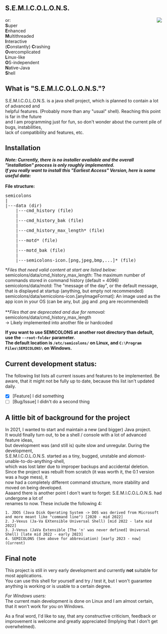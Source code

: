 ## S.E.M.I.C.O.L.O.N.S.
<img align="right" src="https://meinwebserver.non3dd1yd61r0h6y.myfritz.net/for-external-access/semicolons-icon.png">
<!-- This text segment has to be HTML formatted, because it's right next to the image -->
or: <br>
<b>S</b>uper <br>
<b>E</b>nhanced <br>
<b>M</b>ultithreaded <br>
<b>I</b>nteractive <br>
(<b>C</b>onstantly) <b>C</b>rashing <br>
<b>O</b>vercomplicated <br>
<b>L</b>inux-like <br>
<b>O</b>S-independent <br>
<b>N</b>ative-Java <br>
<b>S</b>hell

## What is "S.E.M.I.C.O.L.O.N.S."?
S.E.M.I.C.O.L.O.N.S. is a java shell project, which is planned to contain a lot of advanced and \
helpful features. (Probably more than any "usual" shell). Reaching this point is far in the future \
and I am programming just for fun, so don't wonder about the current pile of bugs, instabilities, \
lack of compatibility and features, etc.

## Installation
***Note: Currently, there is no installer available and the overall "installation" process is only roughly implemented. \
If you really want to install this "Earliest Access" Version, here is some useful data:*** \
\
**File structure:**
<pre>
semicolons
|
|---data (dir)
    |---cmd_history (file)
    |
    |---cmd_history_bak (file)
    |
    |---cmd_history_max_length* (file)
    |
    |---motd* (file)
    |
    |---motd_bak (file)
    |
    |---semicolons-icon.[png,jpeg,bmp,...]* (file)
</pre>
*_Files that need valid content at start are listed below:_\
semicolons/data/cmd_history_max_length: The maximum number of commands stored in command history (default = 4096)\
semicolons/data/motd: The "message of the day", or the default message, that is displayed at startup (anything, but empty not recommended)\
semicolons/data/semicolons-icon.[anyImageFormat]: An image used as the app icon in your OS (can be any, but .jpg and .png are recommended)\
\
**_Files that are deprecated and due for removal:_\
semicolons/data/cmd_history_max_length\
-> Likely implemented into another file or hardcoded

**If you want to use SEMICOLONS at another root directory than default, use the `--root-folder` parameter.**\
**The default location is `/etc/semicolons/` on Linux, and `C:\Program Files\SEMICOLONS\` on Windows.**


## Current development status:
The following list lists all current issues and features to be implemented.
Be aware, that it might not be fully up to date, because this list isn't updated daily.
- [x] \[Feature] I did something
- [ ] \[Bug/Issue] I didn't do a second thing

## A little bit of background for the project
In 2021, I wanted to start and maintain a new (and bigger) Java project. \
It would finally turn out, to be a shell / console with a lot of advanced feature ideas, \
but development was (and still is) quite slow and unregular. During the development, \
S.E.M.I.C.O.L.O.N.S. started as a tiny, bugged, unstable and alomost-unable-to-do-anything-shell, \
which was lost later due to improper backups and accidental deletion. \
Since the project was rebuilt from scratch (it was worth it, the 0.1 version was a huge mess), it \
now had a completely different command structure, more stability and moved on being developed. \
Aaaand there is another point I don't want to forget: S.E.M.I.C.O.L.O.N.S. had undergone a lot of \
renames to now. These include the following 4:
```
1. JDOS (Java Disk Operating System -> DOS was derived from Microsoft and more meant like "command line") [2020 - mid 2022]
2. J-Vexus (Ja-Va EXtensible Universal Shell) [mid 2022 - late mid 2022]
3. J-Venus (JaVa Extensible [The 'n' was never defined] Universal Shell) [late mid 2022 - early 2023]
4. SEMICOLONS (See above for abbreviation) [early 2023 - now] (Current)
```

## Final note
This project is still in very early development and currently **not** suitable for most applications.\
You can use this shell for yourself and try / test it, but I won't guarantee anything is working or is usable to a certain degree.

*For Windows users:*\
The current main development is done on Linux and I am almost certain, that it won't work for you on Windows.

As a final word, I'd like to say, that any constructive criticism, feedback or improvement is welcome and greatly appreciated (Implying that I don't get overwhelmed).
